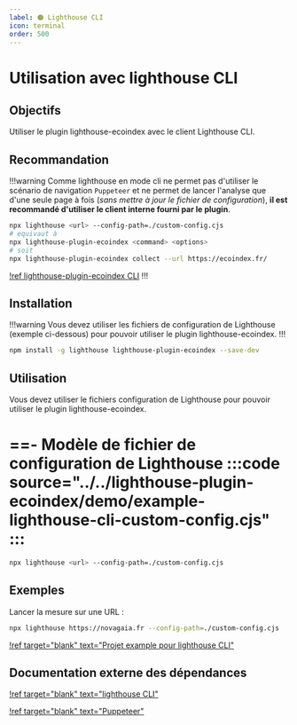 ```yaml
---
label: 🟠 Lighthouse CLI
icon: terminal
order: 500
---
```


# Utilisation avec lighthouse CLI

## Objectifs

Utiliser le plugin lighthouse-ecoindex avec le client Lighthouse CLI.

## Recommandation

!!!warning
Comme lighthouse en mode cli ne permet pas d'utiliser le scénario de navigation `Puppeteer` et ne permet de lancer l'analyse que d'une seule page à fois (_sans mettre à jour le fichier de configuration_), **il est recommandé d'utiliser le client interne fourni par le plugin**.

```bash
npx lighthouse <url> --config-path=./custom-config.cjs
# equivaut à
npx lighthouse-plugin-ecoindex <command> <options>
# soit
npx lighthouse-plugin-ecoindex collect --url https://ecoindex.fr/
```

[!ref lighthouse-plugin-ecoindex CLI](/guides/1-lighthouse-ecoindex-cli.md)
!!!

## Installation

!!!warning
Vous devez utiliser les fichiers de configuration de Lighthouse (exemple ci-dessous) pour pouvoir utiliser le plugin lighthouse-ecoindex.
!!!

```bash
npm install -g lighthouse lighthouse-plugin-ecoindex --save-dev
```

## Utilisation

Vous devez utiliser le fichiers configuration de Lighthouse pour pouvoir utiliser le plugin lighthouse-ecoindex.

==- Modèle de fichier de configuration de Lighthouse
:::code source="../../lighthouse-plugin-ecoindex/demo/example-lighthouse-cli-custom-config.cjs" :::
===

```bash
npx lighthouse <url> --config-path=./custom-config.cjs
```

## Exemples

Lancer la mesure sur une URL :

```bash
npx lighthouse https://novagaia.fr --config-path=./custom-config.cjs
```

[!ref target="blank" text="Projet example pour lighthouse CLI"](https://github.com/cnumr/lighthouse-plugin-ecoindex/tree/main/examples/lighthouse-cli)

## Documentation externe des dépendances

[!ref target="blank" text="lighthouse CLI"](https://github.com/GoogleChrome/lighthouse#using-the-node-cli)

[!ref target="blank" text="Puppeteer"](https://pptr.dev/)
